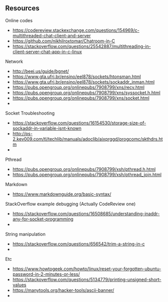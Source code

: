 

## Resources
Online codes
- https://codereview.stackexchange.com/questions/154969/c-multithreaded-chat-client-and-server
- https://github.com/nikhilroxtomar/Chatroom-in-C
- https://stackoverflow.com/questions/25542887/multithreading-in-client-server-chat-app-in-c-linux

Network
- http://beej.us/guide/bgnet/
- https://www.gta.ufrj.br/ensino/eel878/sockets/htonsman.html
- https://www.gta.ufrj.br/ensino/eel878/sockets/sockaddr_inman.html
- https://pubs.opengroup.org/onlinepubs/7908799/xns/recv.html
- https://pubs.opengroup.org/onlinepubs/7908799/xns/syssocket.h.html
- https://pubs.opengroup.org/onlinepubs/7908799/xns/socket.html
- 

Socket Troubleshooting
- https://stackoverflow.com/questions/16154530/storage-size-of-sockaddr-in-variable-isnt-known
- http://ps-2.kev009.com/tl/techlib/manuals/adoclib/aixprggd/progcomc/skthdrs.htm
- 

Pthread
- https://pubs.opengroup.org/onlinepubs/7908799/xsh/pthread.h.html
- https://pubs.opengroup.org/onlinepubs/7908799/xsh/pthread_join.html

Markdown
- https://www.markdownguide.org/basic-syntax/

StackOverflow example debugging (Actually CodeReview one)
- https://stackoverflow.com/questions/16508685/understanding-inaddr-any-for-socket-programming
- 

String manipulation
- https://stackoverflow.com/questions/656542/trim-a-string-in-c
- 

Etc
- https://www.howtogeek.com/howto/linux/reset-your-forgotten-ubuntu-password-in-2-minutes-or-less/
- https://stackoverflow.com/questions/5134779/printing-unsigned-short-values
- https://manytools.org/hacker-tools/ascii-banner/
- 
